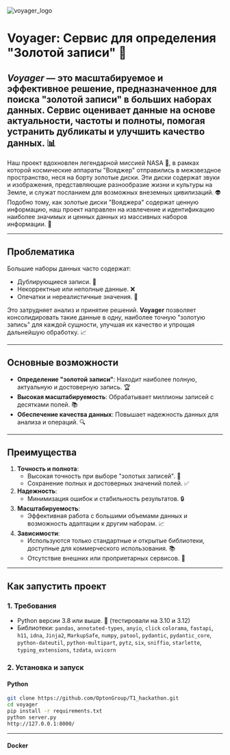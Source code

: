 
![voyager_logo](https://github.com/user-attachments/assets/b2abcbbf-693a-453e-a023-961b849fed9a)

# Voyager: Сервис для определения "Золотой записи" 🌟
*Voyager* — это масштабируемое и эффективное решение, предназначенное для поиска "золотой записи" в больших наборах данных. Сервис оценивает данные на основе актуальности, частоты и полноты, помогая устранить дубликаты и улучшить качество данных. 📊
---
Наш проект вдохновлен легендарной миссией NASA 🚀, в рамках которой космические аппараты "Вояджер" отправились в межзвездное пространство, неся на борту золотые диски. Эти диски содержат звуки и изображения, представляющие разнообразие жизни и культуры на Земле, и служат посланием для возможных внеземных цивилизаций. 👽
Подобно тому, как золотые диски "Вояджера" содержат ценную информацию, наш проект направлен на извлечение и идентификацию наиболее значимых и ценных данных из массивных наборов информации. 💾

---

## Проблематика

Большие наборы данных часто содержат:
- Дублирующиеся записи. 🔄
- Некорректные или неполные данные. ❌
- Опечатки и нереалистичные значения. 🧐

Это затрудняет анализ и принятие решений. **Voyager** позволяет консолидировать такие данные в одну, наиболее точную "золотую запись" для каждой сущности, улучшая их качество и упрощая дальнейшую обработку. 📈

---

## Основные возможности
- **Определение "золотой записи"**: Находит наиболее полную, актуальную и достоверную запись. 🏆
- **Высокая масштабируемость**: Обрабатывает миллионы записей с десятками полей. 📚
- **Обеспечение качества данных**: Повышает надежность данных для анализа и операций. 🔍

---

## Преимущества
1. **Точность и полнота**:
   - Высокая точность при выборе "золотых записей". 🎯
   - Сохранение полных и достоверных значений полей. ✅
2. **Надежность**:
   - Минимизация ошибок и стабильность результатов. 🔒
3. **Масштабируемость**:
   - Эффективная работа с большими объемами данных и возможность адаптации к другим наборам. 📈
4. **Зависимости**:
   - Используются только стандартные и открытые библиотеки, доступные для коммерческого использования. 📚
   - Отсутствие внешних или проприетарных сервисов. 🚫

---

## Как запустить проект

### 1. **Требования**
   - Python версии 3.8 или выше. 🐍 (тестировали на 3.10 и 3.12)
   - Библиотеки: `pandas`, `annotated-types`, `anyio`, `click`
`colorama`,
`fastapi`,
`h11`,
`idna`,
`Jinja2`,
`MarkupSafe`,
`numpy`,
`patool`,
`pydantic`,
`pydantic_core`,
`python-dateutil`,
`python-multipart`,
`pytz`,
`six`,
`sniffio`,
`starlette`,
`typing_extensions`,
`tzdata`,
`uvicorn`

### 2. **Установка и запуск**
#### **Python**
   ```bash
   git clone https://github.com/OptonGroup/T1_hackathon.git
   cd voyager
   pip install -r requirements.txt
   python server.py
   http://127.0.0.1:8000/   
   ```
---
#### **Docker**
```

```
